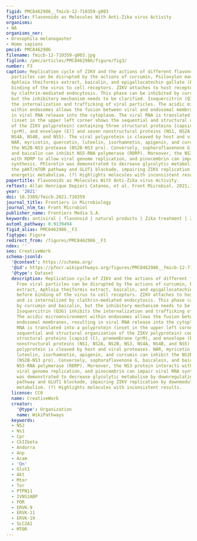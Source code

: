 ```yaml
---
figid: PMC8462986__fmicb-12-710359-g003
figtitle: Flavonoids as Molecules With Anti-Zika virus Activity
organisms:
- NA
organisms_ner:
- Drosophila melanogaster
- Homo sapiens
pmcid: PMC8462986
filename: fmicb-12-710359-g003.jpg
figlink: /pmc/articles/PMC8462986/figure/fig3/
number: F3
caption: Replication cycle of ZIKV and the actions of different flavonoids. Free viral
  particles can be disrupted by the actions of curcumin, Psiloxylon mauritianum extract,
  Aphloia theiformis extract, baicalin, and epigallocatechin gallate (EGCG) before
  binding of the virus to cell receptors. ZIKV attaches to host receptors and is internalized
  by clathrin-mediated endocytosis. This phase can be inhibited by curcumin and baicalin,
  but the inhibitory mechanism needs to be clarified. Isoquercitrin (Q3G) inhibits
  the internalization and trafficking of viral particles. The acidic microenvironment
  within endosomes allows the fusion between viral and endosomal membranes, resulting
  in viral RNA release into the cytoplasm. The viral RNA is translated into a polyprotein
  (inset in the upper left corner shows the sequential and structural organization
  of the ZIKV polyprotein) containing three structural proteins [capsid (C), premembrane
  (prM), and envelope (E)] and seven nonstructural proteins (NS1, NS2A, NS2B, NS3,
  NS4A, NS4B, and NS5). The viral polyprotein is cleaved by host and viral proteases.
  NAR, myricetin, quercetin, luteolin, isorhamnetin, apigenin, and curcumin can inhibit
  the NS2B-NS3 protease (NS2B-NS3 pro). Conversely, sophoraflavenone G, baicalein,
  and baicalin can inhibit NS5-RNA polymerase (RDRP). Moreover, the NS3 protein interacts
  with RDRP to allow viral genome replication, and pinocembrin can impair viral RNA
  synthesis. Phloretin was demonstrated to decrease glycolytic metabolism by downregulating
  the pAKT/mTOR pathway and GLUT1 blockade, impairing ZIKV replication by downmodulating
  energetic metabolism. (?) Highlights molecules with inconsistent results.
papertitle: Flavonoids as Molecules With Anti-Zika virus Activity.
reftext: Allan Henrique Depieri Cataneo, et al. Front Microbiol. 2021;12:710359.
year: '2021'
doi: 10.3389/fmicb.2021.710359
journal_title: Frontiers in Microbiology
journal_nlm_ta: Front Microbiol
publisher_name: Frontiers Media S.A.
keywords: antiviral | flavonoid | natural products | Zika treatment | Zika virus
automl_pathway: 0.9139494
figid_alias: PMC8462986__F3
figtype: Figure
redirect_from: /figures/PMC8462986__F3
ndex: ''
seo: CreativeWork
schema-jsonld:
  '@context': https://schema.org/
  '@id': https://pfocr.wikipathways.org/figures/PMC8462986__fmicb-12-710359-g003.html
  '@type': Dataset
  description: Replication cycle of ZIKV and the actions of different flavonoids.
    Free viral particles can be disrupted by the actions of curcumin, Psiloxylon mauritianum
    extract, Aphloia theiformis extract, baicalin, and epigallocatechin gallate (EGCG)
    before binding of the virus to cell receptors. ZIKV attaches to host receptors
    and is internalized by clathrin-mediated endocytosis. This phase can be inhibited
    by curcumin and baicalin, but the inhibitory mechanism needs to be clarified.
    Isoquercitrin (Q3G) inhibits the internalization and trafficking of viral particles.
    The acidic microenvironment within endosomes allows the fusion between viral and
    endosomal membranes, resulting in viral RNA release into the cytoplasm. The viral
    RNA is translated into a polyprotein (inset in the upper left corner shows the
    sequential and structural organization of the ZIKV polyprotein) containing three
    structural proteins [capsid (C), premembrane (prM), and envelope (E)] and seven
    nonstructural proteins (NS1, NS2A, NS2B, NS3, NS4A, NS4B, and NS5). The viral
    polyprotein is cleaved by host and viral proteases. NAR, myricetin, quercetin,
    luteolin, isorhamnetin, apigenin, and curcumin can inhibit the NS2B-NS3 protease
    (NS2B-NS3 pro). Conversely, sophoraflavenone G, baicalein, and baicalin can inhibit
    NS5-RNA polymerase (RDRP). Moreover, the NS3 protein interacts with RDRP to allow
    viral genome replication, and pinocembrin can impair viral RNA synthesis. Phloretin
    was demonstrated to decrease glycolytic metabolism by downregulating the pAKT/mTOR
    pathway and GLUT1 blockade, impairing ZIKV replication by downmodulating energetic
    metabolism. (?) Highlights molecules with inconsistent results.
  license: CC0
  name: CreativeWork
  creator:
    '@type': Organization
    name: WikiPathways
  keywords:
  - N52
  - Ns1
  - Cpr
  - CkIIbeta
  - Andorra
  - Anp
  - Acam
  - 'On'
  - Glut1
  - Akt
  - Mtor
  - Tor
  - PTPN11
  - IVNS1ABP
  - POR
  - ERVK-9
  - ERVK-11
  - ERVK-19
  - SLC2A1
  - MTOR
---
```

